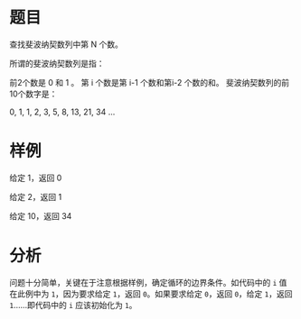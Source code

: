# 题目
查找斐波纳契数列中第 N 个数。

所谓的斐波纳契数列是指：

前2个数是 0 和 1 。
第 i 个数是第 i-1 个数和第i-2 个数的和。
斐波纳契数列的前10个数字是：

0, 1, 1, 2, 3, 5, 8, 13, 21, 34 ...

# 样例
给定 1，返回 0

给定 2，返回 1

给定 10，返回 34

# 分析
问题十分简单，关键在于注意根据样例，确定循环的边界条件。如代码中的 `i` 值在此例中为 `1`，因为要求给定 `1`，返回 `0`。如果要求给定 `0`，返回 `0`，给定 `1`，返回 `1`……即代码中的 `i` 应该初始化为 `1`。
